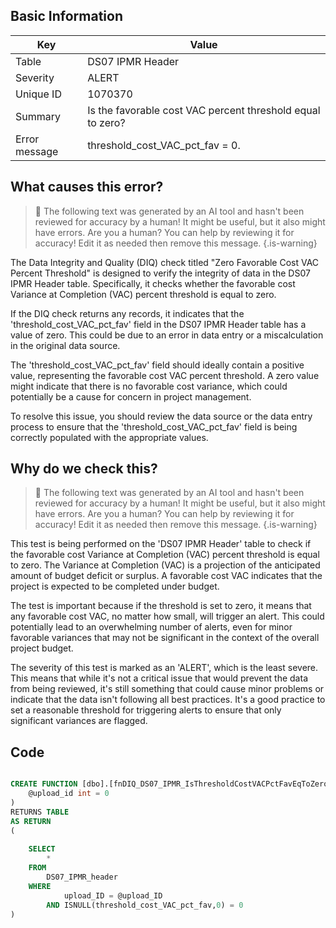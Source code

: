 ## Basic Information
| Key         | Value          |
|-------------|----------------|
| Table       | DS07 IPMR Header |
| Severity    | ALERT |
| Unique ID   | 1070370   |
| Summary     | Is the favorable cost VAC percent threshold equal to zero? |
| Error message | threshold_cost_VAC_pct_fav = 0. |

## What causes this error?

> :robot: The following text was generated by an AI tool and hasn't been reviewed for accuracy by a human! It might be useful, but it also might have errors. Are you a human? You can help by reviewing it for accuracy! Edit it as needed then remove this message.
{.is-warning}

The Data Integrity and Quality (DIQ) check titled "Zero Favorable Cost VAC Percent Threshold" is designed to verify the integrity of data in the DS07 IPMR Header table. Specifically, it checks whether the favorable cost Variance at Completion (VAC) percent threshold is equal to zero.

If the DIQ check returns any records, it indicates that the 'threshold_cost_VAC_pct_fav' field in the DS07 IPMR Header table has a value of zero. This could be due to an error in data entry or a miscalculation in the original data source. 

The 'threshold_cost_VAC_pct_fav' field should ideally contain a positive value, representing the favorable cost VAC percent threshold. A zero value might indicate that there is no favorable cost variance, which could potentially be a cause for concern in project management. 

To resolve this issue, you should review the data source or the data entry process to ensure that the 'threshold_cost_VAC_pct_fav' field is being correctly populated with the appropriate values.
## Why do we check this?

> :robot: The following text was generated by an AI tool and hasn't been reviewed for accuracy by a human! It might be useful, but it also might have errors. Are you a human? You can help by reviewing it for accuracy! Edit it as needed then remove this message.
{.is-warning}

This test is being performed on the 'DS07 IPMR Header' table to check if the favorable cost Variance at Completion (VAC) percent threshold is equal to zero. The Variance at Completion (VAC) is a projection of the anticipated amount of budget deficit or surplus. A favorable cost VAC indicates that the project is expected to be completed under budget. 

The test is important because if the threshold is set to zero, it means that any favorable cost VAC, no matter how small, will trigger an alert. This could potentially lead to an overwhelming number of alerts, even for minor favorable variances that may not be significant in the context of the overall project budget. 

The severity of this test is marked as an 'ALERT', which is the least severe. This means that while it's not a critical issue that would prevent the data from being reviewed, it's still something that could cause minor problems or indicate that the data isn't following all best practices. It's a good practice to set a reasonable threshold for triggering alerts to ensure that only significant variances are flagged.
## Code

```sql

CREATE FUNCTION [dbo].[fnDIQ_DS07_IPMR_IsThresholdCostVACPctFavEqToZero] (
	@upload_id int = 0
)
RETURNS TABLE
AS RETURN
(
	
	SELECT 
		*
	FROM
		DS07_IPMR_header
	WHERE
			upload_ID = @upload_ID
		AND ISNULL(threshold_cost_VAC_pct_fav,0) = 0
)
```
